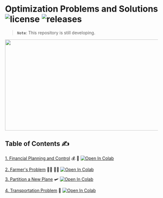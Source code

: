 # Optimization Problems and Solutions ![license](https://img.shields.io/github/license/Pegah-Ardehkhani/Optimization-Problems-and-Solutions.svg) ![releases](https://img.shields.io/github/release/Pegah-Ardehkhani/Optimization-Problems-and-Solutions.svg)

> **`Note`**: This repository is still developing.

<p align="center">
  <img width="550" height="300" src="https://getflywheel.com/layout/wp-content/uploads/2019/04/Image-Optimization-1600x569.gif">
</p>

## Table of Contents ✍️

[1. Financial Planning and Control](https://github.com/Pegah-Ardehkhani/Optimization-Problems-and-Solutions/tree/main/1.%20Financial%20Planning%20and%20Control) 💰 💸 <a href="https://colab.research.google.com/github/Pegah-Ardehkhani/Optimization-Problems-and-Solutions/blob/main/1.%20Financial%20Planning%20and%20Control/Financial%20Planning%20and%20Control.ipynb" target="_parent\"><img src="https://colab.research.google.com/assets/colab-badge.svg" alt="Open In Colab"/></a>


[2. Farmer's Problem](https://github.com/Pegah-Ardehkhani/Optimization-Problems-and-Solutions/tree/main/2.%20Farmer's%20Problem) 🧑‍🌾 👨‍🌾 <a href="https://colab.research.google.com/github/Pegah-Ardehkhani/Optimization-Problems-and-Solutions/blob/main/2.%20Farmer's%20Problem/Farmer's%20Problem.ipynb" target="_parent\"><img src="https://colab.research.google.com/assets/colab-badge.svg" alt="Open In Colab"/></a>

[3. Partition a New Plane](https://github.com/Pegah-Ardehkhani/Optimization-Problems-and-Solutions/tree/main/3.%20Partition%20a%20New%20Plane) 🛩️ <a href="https://colab.research.google.com/github/Pegah-Ardehkhani/Optimization-Problems-and-Solutions/blob/main/3.%20Partition%20a%20New%20Plane/Partition%20a%20Plane.ipynb" target="_parent\"><img src="https://colab.research.google.com/assets/colab-badge.svg" alt="Open In Colab"/></a>

[4. Transportation Problem](https://github.com/Pegah-Ardehkhani/Optimization-Problems-and-Solutions/tree/main/4.%20Transportation%20Problem) 🚛 <a href="https://colab.research.google.com/github/Pegah-Ardehkhani/Optimization-Problems-and-Solutions/blob/main4.%20Transportation%20Problem.ipynb" target="_parent\"><img src="https://colab.research.google.com/assets/colab-badge.svg" alt="Open In Colab"/></a>
